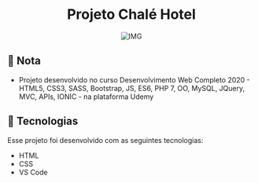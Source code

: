 <h1 align="center">Projeto Chalé Hotel</h1> 



<p align="center">
  <img alt="IMG" src="https://res.cloudinary.com/fontinelle/image/upload/v1608220928/GitHub/Chal%C3%A9_Hotel_ybu6zo.png">



## :bookmark_tabs: Nota

- Projeto desenvolvido no curso Desenvolvimento Web Completo 2020 - HTML5, CSS3, SASS, Bootstrap, JS, ES6, PHP 7, OO, MySQL, JQuery, MVC, APIs, IONIC - na plataforma Udemy

  


## :rocket: Tecnologias

Esse projeto foi desenvolvido com as seguintes tecnologias:

-  HTML
-  CSS
-  VS Code 

